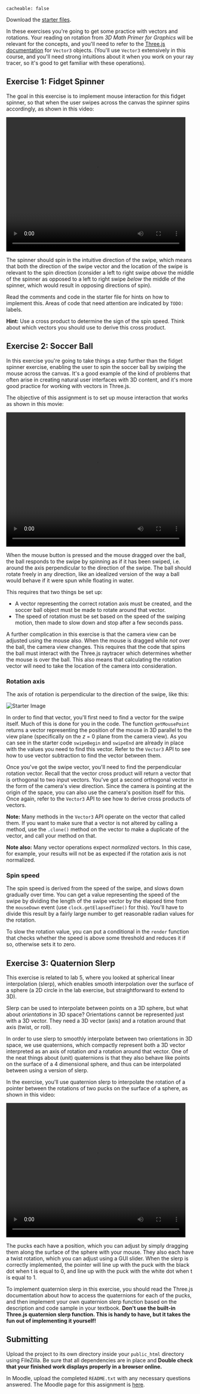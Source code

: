 ```
cacheable: false
```

Download the [starter files](/~tmullen/secure/f17cg/cs315-hw5.zip).

In these exercises you're going to get some practice with vectors and rotations. Your reading on rotation from *3D Math Primer for Graphics* will be relevant for the concepts, and you'll need to refer to the [Three.js documentation](http://threejs.org/docs/api/math/Vector3.html) for `Vector3` objects. (You'll use `Vector3` extensively in this course, and you'll need strong intuitions about it when you work on your ray tracer, so it's good to get familiar with these operations).


## Exercise 1: Fidget Spinner

The goal in this exercise is to implement mouse interaction for this fidget spinner, so that when the user swipes across the canvas the spinner spins accordingly, as shown in this video:

<video width="480" height="360" controls>
  <source src="/~tmullen/images/cg/fidgetSpinner.ogv" type="video/ogg;" codecs="theora, vorbis">
Your browser does not support the video tag.
</video>

The spinner should spin in the intuitive direction of the swipe, which means that both the direction of the swipe vector and the location of the swipe is relevant to the spin direction (consider a left to right swipe *above* the middle of the spinner as opposed to a left to right swipe *below* the middle of the spinner, which would result in opposing directions of spin).

Read the comments and code in the starter file for hints on how to implement this. Areas of code that need attention are indicated by `TODO:` labels.  

**Hint:** Use a cross product to determine the sign of the spin speed. Think about which vectors you should use to derive this cross product.

## Exercise 2: Soccer Ball

In this exercise you're going to take things a step further than the fidget spinner exercise, enabling the user to spin the soccer ball by swiping the mouse across the canvas. It's a good example of the kind of problems that often arise in creating natural user interfaces with 3D content, and it's more good practice for working with vectors in Three.js. 

The objective of this assignment is to set up mouse interaction that works as shown in this movie:

<video width="480" height="360" controls>
  <source src="/~tmullen/images/cg/soccerBall.ogv" type="video/ogg;" codecs="theora, vorbis">
Your browser does not support the video tag.
</video>

When the mouse button is pressed and the mouse dragged over the ball, the ball responds to the swipe by spinning as if it has been swiped, i.e. around the axis perpendicular to the direction of the swipe. The ball should rotate freely in any direction, like an idealized version of the way a ball would behave if it were spun while floating in water.  

This requires that two things be set up:

* A vector representing the correct rotation axis must be created, and the soccer ball object must be made to rotate around that vector.
* The speed of rotation must be set based on the speed of the swiping motion, then made to slow down and stop after a few seconds pass.

A further complication in this exercise is that the camera view can be adjusted using the mouse also. When the mouse is dragged while *not* over the ball, the camera view changes. This requires that the code that spins the ball must interact with the Three.js raytracer which determines whether the mouse is over the ball. This also means that calculating the rotation vector will need to take the location of the camera into consideration.

### Rotation axis

The axis of rotation is perpendicular to the direction of the swipe, like this:

![Starter Image](/~tmullen/images/cg/soccerBallVectors.png)

In order to find that vector, you'll first need to find a vector for the swipe itself. Much of this is done for you in the code. The function `getMousePoint` returns a vector representing the position of the mouse in 3D parallel to the view plane (specifically on the *z* = 0 plane from the camera view). As you can see in the starter code `swipeBegin` and `swipeEnd` are already in place with the values you need to find this vector. Refer to the `Vector3` API to see how to use vector subtraction to find the vector between them.

Once you've got the swipe vector, you'll need to find the perpendicular rotation vector. Recall that the vector cross product will return a vector that is orthogonal to two input vectors. You've got a second orthogonal vector in the form of the camera's view direction. Since the camera is pointing at the origin of the space, you can also use the camera's position itself for this. Once again, refer to the `Vector3` API to see how to derive cross products of vectors.

**Note:** Many methods in the `Vector3` API operate on the vector that called them. If you want to make sure that a vector is not altered by calling a method, use the `.clone()` method on the vector to make a duplicate of the vector, and call your method on that.

**Note also:** Many vector operations expect *normalized* vectors. In this case, for example, your results will not be as expected if the rotation axis is not normalized.

### Spin speed

The spin speed is derived from the speed of the swipe, and slows down gradually over time. You can get a value representing  the speed of the swipe by dividing the length of the swipe vector by the elapsed time from the `mouseDown` event (use `clock.getElapsedTime()` for this). You'll have to divide this result by a fairly large number to get reasonable radian values for the rotation.

To slow the rotation value, you can put a conditional in the `render` function that checks whether the speed is above some threshold and reduces it if so, otherwise sets it to zero.

## Exercise 3: Quaternion Slerp

This exercise is related to lab 5, where you looked at spherical linear interpolation (slerp), which enables smooth interpolation over the surface of a sphere (a 2D circle in the lab exercise, but straightforward to extend to 3D). 

Slerp can be used to interpolate between points on a 3D sphere, but what about *orientations* in 3D space? Orientations cannot be represented just with a 3D vector. They need a 3D vector (axis) and a rotation around that axis (twist, or roll). 

In order to use slerp to smoothly interpolate between two orientations in 3D space, we use quaternions, which compactly represent both a 3D vector interpreted as an axis of rotation *and* a rotation around that vector. One of the neat things about (unit) quaternions is that they also behave like points on the surface of a 4 dimensional sphere, and thus can be interpolated between using a version of slerp. 

In the exercise, you'll use quaternion slerp to interpolate the rotation of a pointer between the rotations of two pucks on the surface of a sphere, as shown in this video:

<video width="480" height="360" controls>
  <source src="/~tmullen/images/cg/quaternionSlerp.ogv" type="video/ogg;" codecs="theora, vorbis">
Your browser does not support the video tag.
</video>

The pucks each have a position, which you can adjust by simply dragging them along the surface of the sphere with your mouse. They also each have a twist rotation, which you can adjust using a GUI slider. When the slerp is correctly implemented, the pointer will line up with the puck with the black dot when t is equal to 0, and line up with the puck with the white dot when t is equal to 1. 

To implement quaternion slerp in this exercise, you should read the Three.js documentation about how to access the quaternions for each of the pucks, and then implement your own quaternion slerp function based on the description and code sample in your textbook. **Don't use the built-in Three.js quaternion slerp function. This is handy to have, but it takes the fun out of implementing it yourself!**

## Submitting

Upload the project to its own directory inside your `public_html` directory using FileZilla. Be sure that all dependencies are in place and **Double check that your finished work displays properly in a browser online.** 

In Moodle, upload the completed `README.txt` with any necessary questions answered.
The Moodle page for this assignment is [here](https://moodle.pugetsound.edu/moodle/mod/assign/view.php?id=407321).
